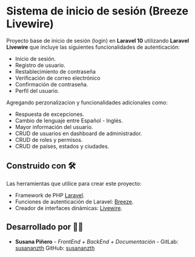 # Sistema de inicio de sesión (Breeze Livewire)

Proyecto base de inicio de sesión (login) en **Laravel 10** utilizando **Laravel Livewire** que incluye las siguientes funcionalidades de autenticación:
* Inicio de sesión.
* Registro de usuario.
* Restablecimiento de contraseña
* Verificación de correo electrónico
* Confirmación de contraseña.
* Perfil del usuario.

Agregando perzonalizacion y funcionalidades adicionales como:
* Respuesta de excepciones.
* Cambio de lenguaje entre Español - Inglés.
* Mayor información del usuario.
* CRUD de usuarios en dashboard de administrador.
* CRUD de roles y permisos.
* CRUD de países, estados y ciudades.

## Construido con 🛠️

Las herramientas que utilice para crear este proyecto:

* Framework de PHP [Laravel](https://laravel.com/docs/10.x).
* Funciones de autenticación de Laravel: [Breeze](https://laravel.com/docs/10.x/starter-kits#breeze-and-next).
* Creador de interfaces dinámicas: [Livewire](https://laravel-livewire.com/).

## Desarrollado por 👩‍💻

* **Susana Piñero** - *FrontEnd + BackEnd + Documentación* - GitLab: [susananzth](https://gitlab.com/susananzth) GitHub: [susananzth](https://github.com/susananzth)